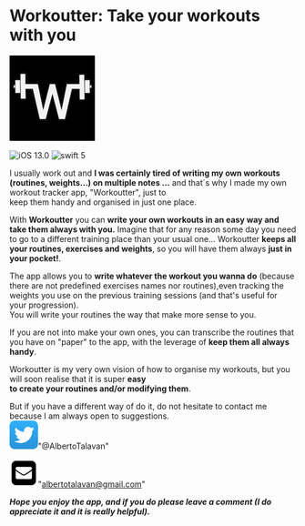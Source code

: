 # Workoutter: Take your workouts with you

![Workoutter logo](/logo4GH.png)

![iOS 13.0](https://img.shields.io/badge/iOS-13.0-orange)
![swift 5](https://img.shields.io/badge/swift-5-red)

I usually work out and **I was certainly  tired of writing my own workouts (routines, weights...)
on multiple notes ...** and that´s why I made my own workout tracker app, "Workoutter", just to  
keep them handy and organised in just one place.

With **Workoutter** you can **write your own workouts in an easy way and take them always with you.** 
Imagine that for any reason some day you need to go to a different training place than your usual one...  Workoutter **keeps all your routines, exercises and weights**, so you will have them always **just in your pocket!**.

The app allows you to **write whatever the workout you wanna do** (because there are not predefined exercises names 
nor routines),even tracking  the weights you use on the previous training sessions (and that's useful for your progression).  
You will write your routines the way that make more sense to you.

If you are not into make your own ones, you can transcribe the routines that you have on "paper" to the app, with the leverage of **keep them all always handy**.

Workoutter is my very own vision of how to organise my workouts, but you will soon realise that it is super **easy  
to create your routines  and/or modifying them**.

But if you have a different way of do it, do not hesitate to contact me because I am always open to suggestions.  
![twitter logo](/twitter_ios_logo.png)"@AlbertoTalavan"  

![mail logo](/mail_squared_logo.png)"albertotalavan@gmail.com"  

***Hope you enjoy the app, and if you do please leave a comment (I do appreciate it and it is really helpful).***
